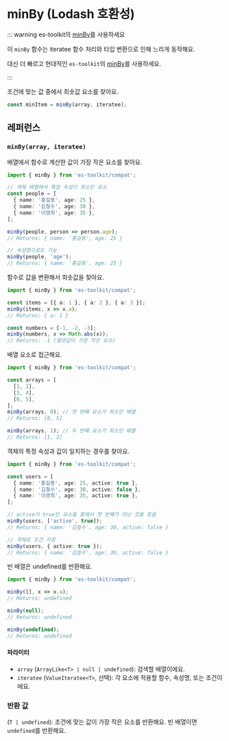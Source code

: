# minBy (Lodash 호환성)

::: warning es-toolkit의 [minBy](../../math/minBy.md)를 사용하세요

이 `minBy` 함수는 iteratee 함수 처리와 타입 변환으로 인해 느리게 동작해요.

대신 더 빠르고 현대적인 `es-toolkit`의 [minBy](../../math/minBy.md)를 사용하세요.

:::

조건에 맞는 값 중에서 최솟값 요소를 찾아요.

```typescript
const minItem = minBy(array, iteratee);
```

## 레퍼런스

### `minBy(array, iteratee)`

배열에서 함수로 계산한 값이 가장 작은 요소를 찾아요.

```typescript
import { minBy } from 'es-toolkit/compat';

// 객체 배열에서 특정 속성이 최소인 요소
const people = [
  { name: '홍길동', age: 25 },
  { name: '김철수', age: 30 },
  { name: '이영희', age: 35 },
];

minBy(people, person => person.age);
// Returns: { name: '홍길동', age: 25 }

// 속성명으로도 가능
minBy(people, 'age');
// Returns: { name: '홍길동', age: 25 }
```

함수로 값을 변환해서 최솟값을 찾아요.

```typescript
import { minBy } from 'es-toolkit/compat';

const items = [{ a: 1 }, { a: 2 }, { a: 3 }];
minBy(items, x => x.a);
// Returns: { a: 1 }

const numbers = [-1, -2, -3];
minBy(numbers, x => Math.abs(x));
// Returns: -1 (절댓값이 가장 작은 요소)
```

배열 요소로 접근해요.

```typescript
import { minBy } from 'es-toolkit/compat';

const arrays = [
  [1, 2],
  [3, 4],
  [0, 5],
];
minBy(arrays, 0); // 첫 번째 요소가 최소인 배열
// Returns: [0, 5]

minBy(arrays, 1); // 두 번째 요소가 최소인 배열
// Returns: [1, 2]
```

객체의 특정 속성과 값이 일치하는 경우를 찾아요.

```typescript
import { minBy } from 'es-toolkit/compat';

const users = [
  { name: '홍길동', age: 25, active: true },
  { name: '김철수', age: 30, active: false },
  { name: '이영희', age: 35, active: true },
];

// active가 true인 요소들 중에서 첫 번째가 아닌 것을 찾음
minBy(users, ['active', true]);
// Returns: { name: '김철수', age: 30, active: false }

// 객체로 조건 지정
minBy(users, { active: true });
// Returns: { name: '김철수', age: 30, active: false }
```

빈 배열은 undefined를 반환해요.

```typescript
import { minBy } from 'es-toolkit/compat';

minBy([], x => x.a);
// Returns: undefined

minBy(null);
// Returns: undefined

minBy(undefined);
// Returns: undefined
```

#### 파라미터

- `array` (`ArrayLike<T> | null | undefined`): 검색할 배열이에요.
- `iteratee` (`ValueIteratee<T>`, 선택): 각 요소에 적용할 함수, 속성명, 또는 조건이에요.

### 반환 값

(`T | undefined`): 조건에 맞는 값이 가장 작은 요소를 반환해요. 빈 배열이면 `undefined`를 반환해요.
